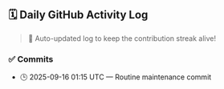 ## 🗓️ Daily GitHub Activity Log

> 🤖 Auto-updated log to keep the contribution streak alive!

### ✅ Commits

- 🕒 2025-09-16 01:15 UTC — Routine maintenance commit

